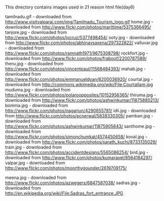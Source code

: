 This directory contains images used in 21 reason html file(day6)

tamilnadu.gif - downloaded from http://www.visitvalparai.com/img/Tamilnadu_Tourism_logo.gif
home.jpg - downloaded from http://www.flickr.com/photos/marittime/5375366495/
tanjore.jpg - downloaded from http://www.flickr.com/photos/jvcruz/5377498454/
ooty.jpg - downloaded from http://www.flickr.com/photos/abhinavsaxena/297322822/
valluvar.jpg - downloaded from http://www.flickr.com/photos/ramnath1971/9675308798/
rockfort.jpg - downloaded from http://www.flickr.com/photos/fraboof/2200787589/
theru.jpg - downloaded from http://www.flickr.com/photos/vincentpaul/11568484393/
mahab.jpg - downloaded from http://www.flickr.com/photos/emmanueldyan/8200036920/
courtal.jpg - downloaded from http://commons.wikimedia.org/wiki/File:Courtallam.jpg
muduma.jpg - downloaded from http://www.flickr.com/photos/polaroopposites/10152956365/
thiruma.jpg - downloaded from http://www.flickr.com/photos/ashwinkumar/11875880213/
bomma.jpg - downloaded from http://www.flickr.com/photos/nagarjun/4290655781/
idli.jpg - downloaded from http://www.flickr.com/photos/ecnerwal/5838330305/
pamban.jpg - downloaded from http://www.flickr.com/photos/ashwinkumar/11875905643/
santhome.jpg - downloaded from http://www.flickr.com/photos/simonchumkat/4574450658/
koval.jpg - downloaded from http://www.flickr.com/photos/sarath_kuchi/8733135029/
train.jpg - downloaded from http://www.flickr.com/photos/accidentdesigns/5565086254/
bird.jpg - downloaded from http://www.flickr.com/photos/kumaravel/8564184297/
valpar.jpg - downloaded from http://www.flickr.com/photos/moorthygounder/2619709175/


meena.jpg - downloaded from http://www.flickr.com/photos/azwegers/6847587038/
sadras.jpg - downloaded from http://en.wikipedia.org/wiki/File:Sadras_fort_entrance.JPG